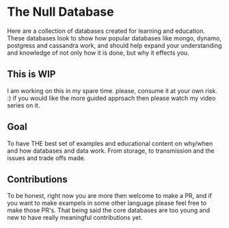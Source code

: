 # The Null Database

Here are a collection of databases created for learning and education. These databases look to show how popular databases like mongo, dynamo, postgress and cassandra work, and should help expand your understanding and knowledge of not only how it is done, but why it effects you.

## This is WIP

I am working on this in my spare time. please, consume it at your own risk. :) if you would like the more guided approach then please watch my video series on it.


## Goal

To have THE best set of examples and educational content on why/when and how databases and data work. From storage, to transmission and the issues and trade offs made.

## Contributions

To be honest, right now you are more then welcome to make a PR, and if you want to make exampels in some other language please feel free to make those PR's. That being said the core databases are too young and new to have really meaningful contributions yet.